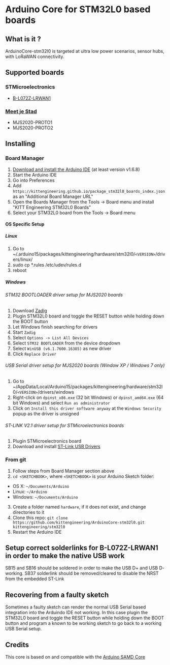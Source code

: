 # Arduino Core for STM32L0 based boards

## What is it ?

ArduinoCore-stm32l0 is targeted at ultra low power scenarios, sensor hubs, with LoRaWAN connectivity.


## Supported boards

### STMicroelectronics
 * [B-L072Z-LRWAN1](http://www.st.com/en/evaluation-tools/b-l072z-lrwan1.html)
 
### [Meet je Stad](https://www.meetjestad.net/)
 * MJS2020-PROTO1
 * MJS2020-PROTO2
## Installing

### Board Manager

 1. [Download and install the Arduino IDE](https://www.arduino.cc/en/Main/Software) (at least version v1.6.8)
 2. Start the Arduino IDE
 3. Go into Preferences
 4. Add ```https://kittengineering.github.io/package_stm32l0_boards_index.json``` as an "Additional Board Manager URL"
 5. Open the Boards Manager from the Tools -> Board menu and install "KITT Engineering STM32L0 Boards"
 6. Select your STM32L0 board from the Tools -> Board menu

#### OS Specific Setup

##### Linux

 1. Go to ~/.arduino15/packages/kittengineering/hardware/stm32l0/```<VERSION>```/drivers/linux/
 2. sudo cp *.rules /etc/udev/rules.d
 3. reboot

#####  Windows

###### STM32 BOOTLOADER driver setup for MJS2020 boards

 1. Download [Zadig](http://zadig.akeo.ie)
 2. Plugin STM32L0 board and toggle the RESET button while holding down the BOOT button
 3. Let Windows finish searching for drivers
 4. Start ```Zadig```
 5. Select ```Options -> List All Devices```
 6. Select ```STM32 BOOTLOADER``` from the device dropdown
 7. Select ```WinUSB (v6.1.7600.16385)``` as new driver
 8. Click ```Replace Driver```

###### USB Serial driver setup for MJS2020 boards (Window XP / Windows 7 only)

 1. Go to ~/AppData/Local/Arduino15/packages/kittengineering/hardware/stm32l0/```<VERSION>```/drivers/windows
 2. Right-click on ```dpinst_x86.exe``` (32 bit Windows) or ```dpinst_amd64.exe``` (64 bit Windows) and select ```Run as administrator```
 3. Click on ```Install this driver software anyway``` at the ```Windows Security``` popup as the driver is unsigned

###### ST-LINK V2.1 driver setup for STMicroelectronics boards

 1. Plugin STMicroelectronics board
 2. Download and install [ST-Link USB Drivers](http://www.st.com/en/embedded-software/stsw-link009.html)

### From git

 1. Follow steps from Board Manager section above
 2. ```cd <SKETCHBOOK>```, where ```<SKETCHBOOK>``` is your Arduino Sketch folder:
  * OS X: ```~/Documents/Arduino```
  * Linux: ```~/Arduino```
  * Windows: ```~/Documents/Arduino```
 3. Create a folder named ```hardware```, if it does not exist, and change directories to it
 4. Clone this repo: ```git clone https://github.com/kittengineering/ArduinoCore-stm32l0.git kittengineering/stm32l0```
 5. Restart the Arduino IDE

## Setup correct solderlinks for B-L072Z-LRWAN1 in order to make the native USB work

SB15 and SB16 should be soldered in order to make the USB D+ and USB D- working.
SB37 solderlink should be removed/cleared to disable the NRST from the embedded ST-Link


## Recovering from a faulty sketch

 Sometimes a faulty sketch can render the normal USB Serial based integration into the Arduindo IDE not working. In this case plugin the STM32L0 board and toggle the RESET button while holding down the BOOT button and program a known to be working sketch to go back to a working USB Serial setup.

## Credits

This core is based on and compatible with the [Arduino SAMD Core](https://github.com/arduino/ArduinoCore-samd)

